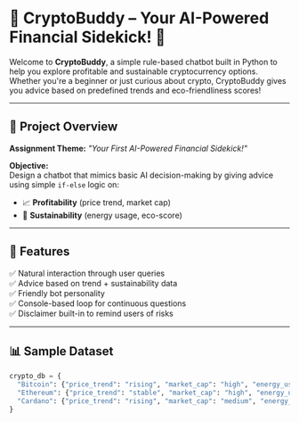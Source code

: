 # 💸 CryptoBuddy – Your AI-Powered Financial Sidekick! 🌟

Welcome to **CryptoBuddy**, a simple rule-based chatbot built in Python to help you explore profitable and sustainable cryptocurrency options. Whether you're a beginner or just curious about crypto, CryptoBuddy gives you advice based on predefined trends and eco-friendliness scores!

---

## 📌 Project Overview

**Assignment Theme:** _"Your First AI-Powered Financial Sidekick!"_

**Objective:**  
Design a chatbot that mimics basic AI decision-making by giving advice using simple `if-else` logic on:

- 📈 **Profitability** (price trend, market cap)
- 🌱 **Sustainability** (energy usage, eco-score)

---

## 🔧 Features

✅ Natural interaction through user queries  
✅ Advice based on trend + sustainability data  
✅ Friendly bot personality  
✅ Console-based loop for continuous questions  
✅ Disclaimer built-in to remind users of risks

---

## 📊 Sample Dataset

```python
crypto_db = {
  "Bitcoin": {"price_trend": "rising", "market_cap": "high", "energy_use": "high", "sustainability_score": 3/10},
  "Ethereum": {"price_trend": "stable", "market_cap": "high", "energy_use": "medium", "sustainability_score": 6/10},
  "Cardano": {"price_trend": "rising", "market_cap": "medium", "energy_use": "low", "sustainability_score": 8/10}
}
